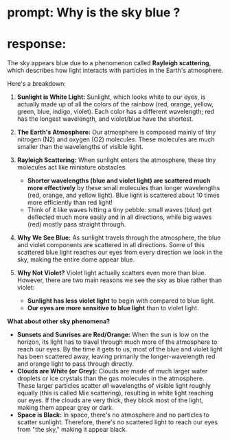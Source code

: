 # prompt: Why is the sky blue ?
# response:

The sky appears blue due to a phenomenon called **Rayleigh scattering**, which describes how light interacts with particles in the Earth's atmosphere.

Here's a breakdown:

1.  **Sunlight is White Light:** Sunlight, which looks white to our eyes, is actually made up of all the colors of the rainbow (red, orange, yellow, green, blue, indigo, violet). Each color has a different wavelength; red has the longest wavelength, and violet/blue have the shortest.

2.  **The Earth's Atmosphere:** Our atmosphere is composed mainly of tiny nitrogen (N2) and oxygen (O2) molecules. These molecules are much smaller than the wavelengths of visible light.

3.  **Rayleigh Scattering:** When sunlight enters the atmosphere, these tiny molecules act like miniature obstacles.
    *   **Shorter wavelengths (blue and violet light) are scattered much more effectively** by these small molecules than longer wavelengths (red, orange, and yellow light). Blue light is scattered about 10 times more efficiently than red light!
    *   Think of it like waves hitting a tiny pebble: small waves (blue) get deflected much more easily and in all directions, while big waves (red) mostly pass straight through.

4.  **Why We See Blue:** As sunlight travels through the atmosphere, the blue and violet components are scattered in all directions. Some of this scattered blue light reaches our eyes from every direction we look in the sky, making the entire dome appear blue.

5.  **Why Not Violet?** Violet light actually scatters even more than blue. However, there are two main reasons we see the sky as blue rather than violet:
    *   **Sunlight has less violet light** to begin with compared to blue light.
    *   **Our eyes are more sensitive to blue light** than to violet light.

**What about other sky phenomena?**

*   **Sunsets and Sunrises are Red/Orange:** When the sun is low on the horizon, its light has to travel through much more of the atmosphere to reach our eyes. By the time it gets to us, most of the blue and violet light has been scattered away, leaving primarily the longer-wavelength red and orange light to pass through directly.
*   **Clouds are White (or Grey):** Clouds are made of much larger water droplets or ice crystals than the gas molecules in the atmosphere. These larger particles scatter *all* wavelengths of visible light roughly equally (this is called Mie scattering), resulting in white light reaching our eyes. If the clouds are very thick, they block most of the light, making them appear grey or dark.
*   **Space is Black:** In space, there's no atmosphere and no particles to scatter sunlight. Therefore, there's no scattered light to reach our eyes from "the sky," making it appear black.
